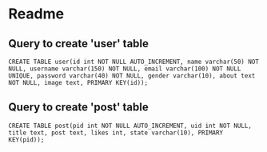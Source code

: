 # Readme

## Query to create 'user' table
`CREATE TABLE user(id int NOT NULL AUTO_INCREMENT, name varchar(50) NOT NULL, username varchar(150) NOT NULL, email varchar(100) NOT NULL UNIQUE, password varchar(40) NOT NULL, gender varchar(10), about text NOT NULL, image text, PRIMARY KEY(id));`

## Query to create 'post' table
`CREATE TABLE post(pid int NOT NULL AUTO_INCREMENT, uid int NOT NULL, title text, post text, likes int, state varchar(10), PRIMARY KEY(pid));`
